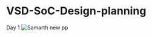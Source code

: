# VSD-SoC-Design-planning
Day 1
![Samarth new pp](https://github.com/Samarthng/VSD-SoC-Design-planning/assets/170659984/fcaa4118-0b6d-4877-adae-032cdd364931)
